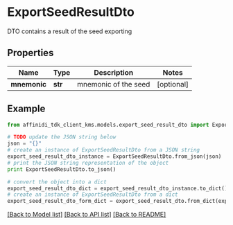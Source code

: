 # ExportSeedResultDto

DTO contains a result of the seed exporting

## Properties

| Name         | Type    | Description          | Notes      |
| ------------ | ------- | -------------------- | ---------- |
| **mnemonic** | **str** | mnemonic of the seed | [optional] |

## Example

```python
from affinidi_tdk_client_kms.models.export_seed_result_dto import ExportSeedResultDto

# TODO update the JSON string below
json = "{}"
# create an instance of ExportSeedResultDto from a JSON string
export_seed_result_dto_instance = ExportSeedResultDto.from_json(json)
# print the JSON string representation of the object
print ExportSeedResultDto.to_json()

# convert the object into a dict
export_seed_result_dto_dict = export_seed_result_dto_instance.to_dict()
# create an instance of ExportSeedResultDto from a dict
export_seed_result_dto_form_dict = export_seed_result_dto.from_dict(export_seed_result_dto_dict)
```

[[Back to Model list]](../README.md#documentation-for-models) [[Back to API list]](../README.md#documentation-for-api-endpoints) [[Back to README]](../README.md)
